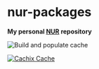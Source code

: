 # nur-packages

**My personal [NUR](https://github.com/nix-community/NUR) repository**

<!-- Remove this if you don't use github actions -->
![Build and populate cache](https://github.com/Swarsel/nur-packages/workflows/Build%20and%20populate%20cache/badge.svg)

[![Cachix Cache](https://img.shields.io/badge/cachix-swarsel-blue.svg)](https://swarsel.cachix.org)
